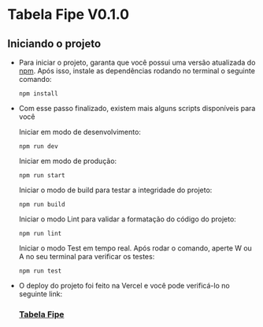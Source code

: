 # Tabela Fipe V0.1.0

## Iniciando o projeto

- Para iniciar o projeto, garanta que você possui uma versão atualizada do [npm](https://www.npmjs.com/). Após isso, instale as dependências rodando no terminal o seguinte comando:

  ```
  npm install
  ```

- Com esse passo finalizado, existem mais alguns scripts disponíveis para você

  Iniciar em modo de desenvolvimento:

  ```
  npm run dev
  ```

  Iniciar em modo de produção:

  ```
  npm run start
  ```

  Iniciar o modo de build para testar a integridade do projeto:

  ```
  npm run build
  ```

  Iniciar o modo Lint para validar a formatação do código do projeto:

  ```
  npm run lint
  ```

  Iniciar o modo Test em tempo real. Após rodar o comando, aperte W ou A no seu terminal para verificar os testes:

  ```
  npm run test
  ```

- O deploy do projeto foi feito na Vercel e você pode verificá-lo no seguinte link:

  ### **[Tabela Fipe](https://tabela-fipe-omega.vercel.app/tabela-fipe)**
